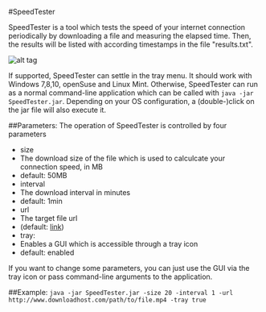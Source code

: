 #SpeedTester

SpeedTester is a tool which tests the speed of your internet connection periodically by downloading a file and measuring the elapsed time. Then, the results will be listed with according timestamps in the file "results.txt".

![alt tag](https://github.com/niklasu/SpeedTester/blob/master/Screenshot.png)

If supported, SpeedTester can settle in the tray menu. It should work with Windows 7,8,10, openSuse and Linux Mint.
Otherwise, SpeedTester can run as a normal command-line application which can be called with ``java -jar SpeedTester.jar``. Depending on your OS configuration, a (double-)click on the jar file will also execute it.

##Parameters:
The operation of SpeedTester is controlled by four parameters
* size
 * The download size of the file which is used to calculcate your connection speed, in MB
 * default: 50MB
* interval
 * The download interval in minutes
 * default: 1min
* url
 * The target file url
 * (default: [link](http://ftp.halifax.rwth-aachen.de/opensuse/distribution/13.2/iso/openSUSE-13.2-DVD-i586.iso))
* tray:
 * Enables a GUI which is accessible through a tray icon
 * default: enabled

If you want to change some parameters, you can just use the GUI via the tray icon or pass command-line arguments to the application.

##Example:
``
java -jar SpeedTester.jar -size 20 -interval 1 -url http://www.downloadhost.com/path/to/file.mp4 -tray true
``
